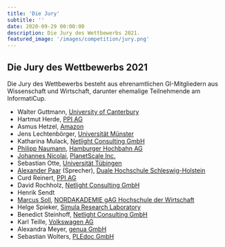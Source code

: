 ```yaml
---
title: 'Die Jury'
subtitle: ''
date: 2020-09-29 00:00:00
description: Die Jury des Wettbewerbs 2021.
featured_image: '/images/competition/jury.png'
---
```


## Die Jury des Wettbewerbs 2021 ##

Die Jury des Wettbewerbs besteht aus ehrenamtlichen GI-Mitgliedern aus Wissenschaft und Wirtschaft, darunter ehemalige Teilnehmende am InformatiCup.

- Walter Guttmann, [University of Canterbury](https://www.csse.canterbury.ac.nz/walter.guttmann/)
- Hartmut Herde, [PPI AG](https://www.ppi.de/)
- Asmus Hetzel, [Amazon](https://amazon.jobs/)
- Jens Lechtenbörger, [Universität Münster](https://www.wi.uni-muenster.de/de/institut/dbis/personen/jens-lechtenboerger)
- Katharina Mulack, [Netlight Consulting GmbH](https://www.netlight.com/)
- [Philipp Naumann](https://github.com/bitflipp), [Hamburger Hochbahn AG](https://www.hochbahn.de/)
- [Johannes Nicolai](https://github.com/jonico), [PlanetScale Inc.](https://planetscale.com/)
- Sebastian Otte, [Universität Tübingen](http://cm.inf.uni-tuebingen.de/staff/otte)
- [Alexander Paar](https://github.com/AlexPaar) (Sprecher), [Duale Hochschule Schleswig-Holstein](https://www.dhsh.de/)
- Curd Reinert, [PPI AG](https://www.ppi.de/)
- David Rochholz, [Netlight Consulting GmbH](https://www.netlight.com/)
- Henrik Sendt
- [Marcus Soll](https://msoll.de/), [NORDAKADEMIE gAG Hochschule der Wirtschaft](https://www.nordakademie.de/)
- Helge Spieker, [Simula Research Laboratory](https://www.simula.no/)
- Benedict Steinhoff, [Netlight Consulting GmbH](https://www.netlight.com/)
- Karl Teille, [Volkswagen AG](https://www.volkswagen.de/)
- Alexandra Meyer, [genua GmbH](https://www.genua.de/)
- Sebastian Wolters, [PLEdoc GmbH](http://www.pledoc.de/)
